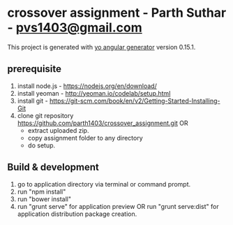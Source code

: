 # crossover assignment - Parth Suthar - pvs1403@gmail.com

This project is generated with [yo angular generator](https://github.com/yeoman/generator-angular)
version 0.15.1.

## prerequisite

1. install node.js - https://nodejs.org/en/download/
2. install yeoman - http://yeoman.io/codelab/setup.html
3. install git - https://git-scm.com/book/en/v2/Getting-Started-Installing-Git
4. clone git repository https://github.com/parth1403/crossover_assignment.git
    OR
   - extract uploaded zip.
   - copy assignment folder to any directory
   - do setup.

## Build & development
1. go to application directory via terminal or command prompt.
2. run "npm install"
3. run "bower install"
4. run "grunt serve" for application preview
   OR
   run "grunt serve:dist" for application distribution package creation.
